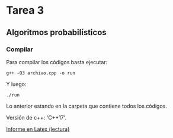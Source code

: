 # Tarea 3
## Algoritmos probabilísticos

### Compilar
Para compilar los códigos basta ejecutar:
```
g++ -O3 archivo.cpp -o run
```
Y luego:

```
./run
```

Lo anterior estando en la carpeta que contiene todos los códigos.

Versión de c++: 'C++17'.

[Informe en Latex (lectura)](https://www.overleaf.com/read/nxwqhznpzmyc)
